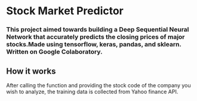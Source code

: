 # Stock Market Predictor
### This project aimed towards building a Deep Sequential Neural Network that accurately predicts the closing prices of major stocks.Made using tensorflow, keras, pandas, and sklearn. Written on Google Colaboratory.

## How it works

After calling the function and providing the stock code of the company you wish to analyze, the training data is collected from Yahoo finance API.

